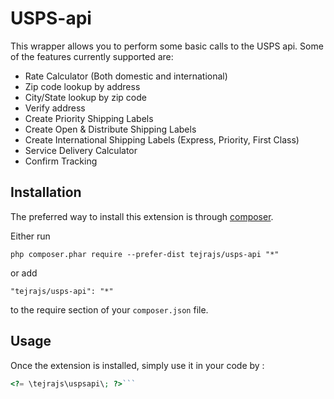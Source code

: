 USPS-api
========
This wrapper allows you to perform some basic calls to the USPS api. Some of the features currently supported are:

- Rate Calculator (Both domestic and international)
- Zip code lookup by address
- City/State lookup by zip code
- Verify address
- Create Priority Shipping Labels
- Create Open & Distribute Shipping Labels
- Create International Shipping Labels (Express, Priority, First Class)
- Service Delivery Calculator
- Confirm Tracking

Installation
------------

The preferred way to install this extension is through [composer](http://getcomposer.org/download/).

Either run

```
php composer.phar require --prefer-dist tejrajs/usps-api "*"
```

or add

```
"tejrajs/usps-api": "*"
```

to the require section of your `composer.json` file.


Usage
-----

Once the extension is installed, simply use it in your code by  :

```php
<?= \tejrajs\uspsapi\; ?>```